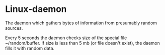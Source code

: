 # Linux-daemon
The daemon which gathers bytes of information from presumably random sources. 

Every 5 seconds the daemon checks size of the special file ~/random/buffer. If size is less than 5 mb (or file doesn't exist), the daemon fills it with random data.
